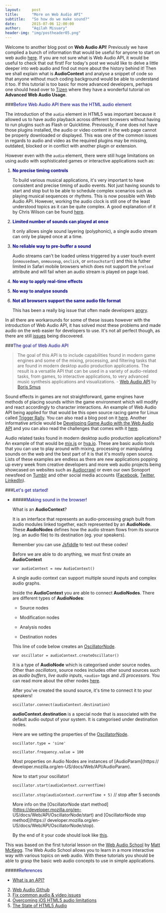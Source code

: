 ```yaml
---
layout:     post
title:      "More on Web Audio API"
subtitle:   "So how do we make sound?"
date:       2015-07-06 12:00:00
author:     "Aqilah Misuary"
header-img: "img/postheader05.png"
---
```


Welcome to another blog post on **Web Audio API**! Previously we have complied a bunch of information that would be useful for anyone to start on web audio
[here](http://blog.sonoport.com/post/120993888887/learningwebaudioapi). If you are not sure what is Web Audio API, it would be useful to check that out first! For today's post we would like to delve a little deeper into web audio and find out more about the history behind it! Then we shall explain what is **AudioContext** and analyse a snippet of code so that anyone without much coding background would be able to understand it too. If this tutorial is too basic for more advanced developers, perhaps one should head over to [Tizen](https://developer.tizen.org/documentation/articles/advanced-web-audio-api-usage) where they have a wonderful tutorial on **Advanced Web Audio Usage**.

###<span style="color:darkblue">Before Web Audio API there was the HTML audio element</span>

The introduction of the `audio` element in HTML5 was important because it allowed us to have audio playback across different browsers without having to run plugins such as Flash or Quicktime. Previously, if one does not have those plugins installed, the audio or video content in the web page cannot be properly downloaded or displayed. This was one of the common issues in regards to audio and video as the required plugins may be missing, outdated, blocked or in conflict with another plugin or extension.

However even with the `audio` element, there were still huge limitations on using audio with sophisticated games or interactive applications such as: 

1. <span style="color:darkblue">**No precise timing controls**</span>

    To build various musical applications, it's very important to have consistent and precise timing of audio events. Not just having sounds to start and stop but to be able to schedule complex scenarios such as playing musical sequences or rhythms. This is now possible with Web Audio API. However, working the audio clock is still one of the least understood topics as it can be quite complex. A good explanation of it by Chris Wilson can be found [here](http://www.html5rocks.com/en/tutorials/audio/scheduling/).

2. <span style="color:darkblue">**Limited number of sounds can played at once**</span>

    It only allows single sound layering (polyphonic), a single audio stream can only be played once at a time.

3. <span style="color:darkblue">**No reliable way to pre-buffer a sound**</span>
    
    Audio streams can't be loaded unless triggered by a user touch event (`onmousedown`, `onmouseup`, `onclick`, or `ontouchstart`) and this is futher limited in Safari mobile browsers which does not support the `preload` attribute and will fail when an audio stream is played on page load.

4. <span style="color:darkblue">**No way to apply real-time effects**</span>

5. <span style="color:darkblue">**No way to analyse sounds**</span>

6. <span style="color:darkblue">**Not all browsers support the same audio file format**</span>

    This has been a really big issue that often made developers [angry](http://phoboslab.org/log/2011/03/the-state-of-html5-audio). 

In all there are workarounds for some of these issues however with the introduction of Web Audio API, it has solved most these problems and made audio on the web easier for developers to use. It's not all perfect though, as there are still [issues](https://github.com/WebAudio/web-audio-api/issues) being discovered.
    
###<span style="color:darkblue">The goal of Web Audio API</span>

> The goal of this API is to include capabilities found in modern game engines and some of the mixing, processing, and filtering tasks that are found in modern desktop audio production applications. The result is a versatile API that can be used in a variety of audio-related tasks, from games, to interactive applications, to very advanced music synthesis applications and visualizations.  - [Web Audio API](http://chimera.labs.oreilly.com/books/1234000001552) by [Boris Smus](https://twitter.com/borismus)

Sound effects in games are not straightforward, game engines have methods of placing sounds within the game environment which will modify and react accordingly to character interactions. An example of Web Audio API being applied for that would be this open source racing game for Linux called [Trigger Rally](https://triggerrally.com/). You can also read a blog post on it [here](http://creativejs.com/2012/03/trigger-rally-online-edition/). Another informative article would be [Developing Game Audio with the Web Audio API](http://www.html5rocks.com/en/tutorials/webaudio/games/) and you can also read the challenges that comes with it [here](http://www.html5rocks.com/en/tutorials/webaudio/fieldrunners/).

Audio related tasks found in modern desktop audio production applications? An example of that would be [mix.js](http://kevvv.in/mix/) or [hya.io](https://hya.io/#/main). These are basic audio tools that you can use to play around with mixing, processing or manipulating sounds on the web and the best part of it is that it's mostly open source. Lists of these examples are endless as there are new applications popping up every week from creative developers and more web audio projects being showcased on websites such as [Audiocrawl](http://audiocrawl.co/) or even our own Sonoport newsfeed on [Tumblr](blog.sonoport.com) and other social media accounts ([Facebook](https://www.facebook.com/sonoport), [Twitter](https://twitter.com/sonoport), [LinkedIn](https://www.linkedin.com/company/sonoport-asia-pte-ltd)).

###<span style="color:darkblue">Let's get started!</span>

- #####<span style="color:darkblue">Making sound in the browser!</span> 

    What is an **AudioContext**?

    It is an interface that represents an audio-processing graph built from audio   modules linked together, each represented by an **AudioNode**. These    **AudioNodes** defines how the audio stream flows from its source (eg. an audio     file) to its destination (eg. your speakers).

    Remember you can use [Jsfiddle](http://jsfiddle.net/) to test out these codes!

    Before we are able to do anything, we must first create an **AudioContext**

    `var audioContext = new AudioContext()`

    A single audio context can support multiple sound inputs and complex audio  graphs.

    Inside the **AudioContext** you are able to connect **AudioNodes**. There are   different types of **AudioNodes**:

    - Source nodes

    - Modification nodes

    - Analysis nodes

    - Destination nodes

    This line of code below creates an [OscillatorNode](https://developer.mozilla.org/en-US/docs/Web/API/OscillatorNode).

    `var oscillator = audioContext.createOscillator()`

    It is a type of **AudioNode**   which is    categorised under source nodes. Other   than *oscillators*, source  nodes includes  other sound sources such as *audio  buffers*, *live audio inputs*, `<audio>` tags and *JS   processors*. You can read more about the other nodes [here](https://developer.mozilla.org/en-US/docs/Web/API/Web_Audio_API).


    After you've created the sound source, it's time to connect it to your speakers! 
    
    `oscillator.connect(audioContext.destination)`

    **audioContext.destination** is a special node that is associated with the  default audio output of your system. It is categorised under destination    nodes.

    Here are we setting the properties of the [OscillatorNode](https://developer.mozilla.org/en-US/docs/Web/API/OscillatorNode).

    `oscillator.type = 'sine'`

    `oscillator.frequency.value = 100`
    
    Most properties on Audio Nodes are instances of [AudioParam](https://   developer.mozilla.org/en-US/docs/Web/API/AudioParam).
    
    Now to start your oscillator!

    `oscillator.start(audioContext.currentTime)`

    `oscillator.stop(audioContext.currentTime + 5)` // stop after 5 seconds

    More info on the [OscillatorNode start method](https://developer.mozilla.org/en-    US/docs/Web/API/OscillatorNode/start) and [OscillatorNode stop method](https:// developer.mozilla.org/en-US/docs/Web/API/OscillatorNode/stop).

    By the end of it your code should look like [this](http://jsfiddle.net/tsuLof5c/). 
    
This was based on the first tutorial lesson on the [Web Audio School](http://mmckegg.github.io/web-audio-school/) by [Matt McKegg](https://twitter.com/mattmckegg). The Web Audio School allows you to learn in a more interactive way with various topics on web audio. With these tutorials you should be able to grasp the basic web audio concepts to use in simple applications.

#####<span style="color:darkblue">References</span>

- [What is an API?](http://www.quora.com/What-is-an-API)
2. [Web Audio Github](http://webaudio.github.io/web-audio-api/)
3. [Fix common audio & video issues](https://support.mozilla.org/en-US/kb/fix-common-audio-and-video-issues)
4. [Overcoming iOS HTML5 audio limitations](http://www.ibm.com/developerworks/library/wa-ioshtml5/)
5. [The State of HTML5 Audio](http://phoboslab.org/log/2011/03/the-state-of-html5-audio)